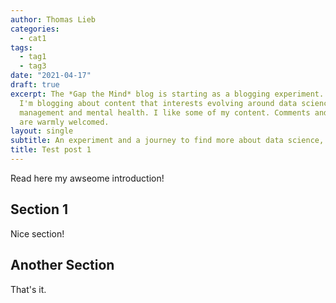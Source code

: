```yaml
---
author: Thomas Lieb
categories:
  - cat1
tags:
  - tag1
  - tag3
date: "2021-04-17"
draft: true
excerpt: The *Gap the Mind* blog is starting as a blogging experiment. 
  I'm blogging about content that interests evolving around data science (in a broad sense),
  management and mental health. I like some of my content. Comments and suggestions
  are warmly welcomed.
layout: single
subtitle: An experiment and a journey to find more about data science, management and mental health.
title: Test post 1
---
```


Read here my awseome introduction!

## Section 1

Nice section!

## Another Section

That's it.
